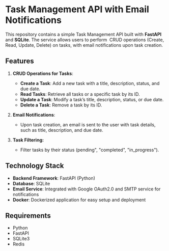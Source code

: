 <h1>Task Management API with Email Notifications</h1>
<p>This repository contains a simple Task Management API built with <strong>FastAPI</strong> and <strong>SQLite</strong>. The service allows users to perform &nbsp;CRUD operations (Create, Read, Update, Delete) on tasks, with email notifications upon task creation.</p>
<h2>Features</h2>
<ol>
    <li>
        <p><strong>CRUD Operations for Tasks</strong>:</p>
        <ul>
            <li><strong>Create a Task</strong>: Add a new task with a title, description, status, and due date.</li>
            <li><strong>Read Tasks</strong>: Retrieve all tasks or a specific task by its ID.</li>
            <li><strong>Update a Task</strong>: Modify a task&rsquo;s title, description, status, or due date.</li>
            <li><strong>Delete a Task</strong>: Remove a task by its ID.</li>
        </ul>
    </li>
    <li>
        <p><strong>Email Notifications</strong>:</p>
        <ul>
            <li>Upon task creation, an email is sent to the user with task details, such as title, description, and due date.</li>
        </ul>
    </li>
    <li>
        <p><strong>Task Filtering:</strong></p>
        <ul>
            <li>Filter tasks by their status (pending&quot;, &quot;completed&quot;, &quot;in_progress&quot;).</li>
        </ul>
    </li>
</ol>
<h2>Technology Stack</h2>
<ul>
    <li><strong>Backend Framework</strong>: FastAPI (Python)</li>
    <li><strong>Database</strong>: SQLite&nbsp;</li>
    <li><strong>Email Service</strong>: Integrated with Google OAuth2.0 and SMTP service for notifications</li>
    <li><strong>Docker</strong>: Dockerized application for easy setup and deployment</li>
</ul>
<h2>Requirements</h2>
<ul>
    <li>Python&nbsp;</li>
    <li>FastAPI</li>
    <li>SQLite3</li>
    <li>Redis&nbsp;</li>
</ul>
